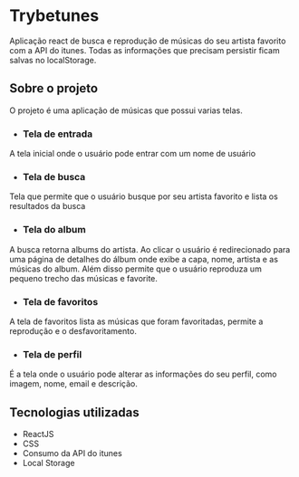 # Trybetunes

Aplicação react de busca e reprodução de músicas do seu artista favorito com a API do itunes. Todas as informações que precisam persistir ficam salvas no localStorage.

## Sobre o projeto

O projeto é uma aplicação de músicas que possui varias telas.

- ### Tela de entrada
A tela inicial onde o usuário pode entrar com um nome de usuário

- ### Tela de busca
Tela que permite que o usuário busque por seu artista favorito e lista os resultados da busca

- ### Tela do album
A busca retorna albums do artista. Ao clicar o usuário é redirecionado para uma página de detalhes do álbum onde exibe a capa, nome, artista e as músicas do album. Além disso permite que o usuário reproduza um pequeno trecho das músicas e favorite.

- ### Tela de favoritos
A tela de favoritos lista as músicas que foram favoritadas, permite a reprodução e o desfavoritamento.

- ### Tela de perfil
É a tela onde o usuário pode alterar as informações do seu perfil, como imagem, nome, email e descrição.

## Tecnologias utilizadas
- ReactJS
- CSS
- Consumo da API do itunes
- Local Storage
